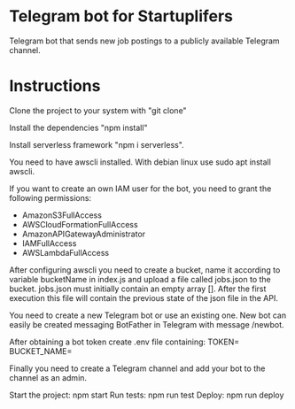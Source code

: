 # Telegram bot for Startuplifers

Telegram bot that sends new job postings to a publicly available Telegram channel.

# Instructions

Clone the project to your system with "git clone"

Install the dependencies "npm install"

Install serverless framework "npm i serverless".

You need to have awscli installed. With debian linux use sudo apt install awscli.

If you want to create an own IAM user for the bot, you need to grant the following permissions:
- AmazonS3FullAccess
- AWSCloudFormationFullAccess
- AmazonAPIGatewayAdministrator
- IAMFullAccess
- AWSLambdaFullAccess

After configuring awscli you need to create a bucket, name it according to variable bucketName in index.js and upload a file called jobs.json to the bucket. jobs.json must initially contain an empty array []. After the first execution this file will contain the previous state of the json file in the API.

You need to create a new Telegram bot or use an existing one. New bot can easily be created messaging BotFather in Telegram with message /newbot.

After obtaining a bot token create .env file containing:
TOKEN=<your-token->
BUCKET_NAME=<your-bucket-name>

Finally you need to create a Telegram channel and add your bot to the channel as an admin.

Start the project: npm start
Run tests: npm run test
Deploy: npm run deploy



